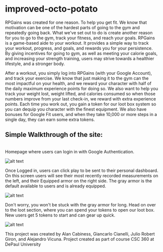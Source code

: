 # improved-octo-potato

RPGains was created for one reason. To help you get fit. We know that motivation can be one of the hardest parts of going to the gym and repeatedly going back. What we've set out to do is create another reason for you to go to the gym, track your fitness, and reach your goals. RPGains is a game-based aide to your workout. It provides a simple way to track your workout, progress, and goals, and rewards you for your persistence. By giving incentives for going to gym, as well as meeting your calorie goals, and increasing your strength training, users may strive towards a healthier lifestyle, and a stronger body.

After a workout, you simply log into RPGains (with your Google Account), and track your exercise. We know that just making it to the gym can the most impactful on your health, and we reward your character with  half of the daily maximum experience points for doing so. We also want to help you track your weight lost, weight lifted, and calories consumed so when those numbers improve from your last check-in, we reward with extra experience points. Each time you work out, you gain a token for our loot box system so you can dequip you character with the finest equipment. We also have bonuses for Google Fit users, and when they take 10,000 or more steps in a single day, they can earn some extra tokens.

<h2><b>Simple Walkthrough of the site:</b></h2><br>
Homepage where users can login in with Google Authentication.

![alt text](https://i.imgur.com/YD2YmM1.jpg)

Once Logged in, users can click play to be sent to their personal dashboard. On this screen users will see their most recently recorded measurements on the left, and their Equipped  armor on the right side. The gray armor is the default available to users and is already equipped.

![alt text](https://i.imgur.com/BLB7DyK.png)

Don't worry, you won't be stuck with the gray armor for long. Head on over to the loot section, where you can spend your tokens to open our loot box. New users get 5 tokens to start and can gear up quick.

![alt text](https://i.gyazo.com/f015deb3fdf45350f59d58caa040f9ea.gif)




This project was created by Alan Cabiness, Giancarlo Cianelli, Julio Robert Giron, and Alejandro Vicuna.
Project created as part of course CSC 360 at DePaul University


